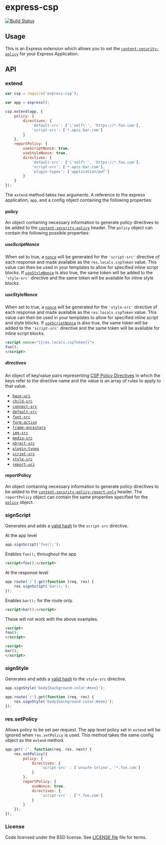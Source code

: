 express-csp
===========

[![Build Status][travis-badge]][travis]

Usage
-----

This is an Express extension which allows you to set the [`content-security-policy`](https://w3c.github.io/webappsec/specs/content-security-policy/) for your Express Application. 

API
---

### extend
```js
var csp = require('express-csp');

var app = express();

csp.extend(app, {
    policy: {
        directives: {
            'default-src': ['\'self\'', 'https://*.foo.com'],
            'script-src': ['*.apis.bar.com']
        }
    },
    reportPolicy: {
        useScriptNonce: true,
        useStyleNonce: true,
        directives: {
            'default-src': ['\'self\'', 'https://*.foo.com'],
            'script-src': ['*.apis.bar.com'],
            'plugin-types': ['application/pdf']
        }
    }
});
```

The `extend` method takes two arguments. A reference to the express application, `app`, and
a config object containing the following properties:


#### policy
An object containing necessary information to generate policy directives to be added to the [`content-security-policy`](http://w3c.github.io/webappsec/specs/content-security-policy/#content-security-policy-header-field) header. The `policy` object can contain the following possible properties:

##### useScriptNonce

When set to true, a [`nonce`](http://w3c.github.io/webappsec/specs/content-security-policy/#script-src-the-nonce-attribute) will be generated for the `'script-src'` directive of each response and made available as the `res.locals.cspToken` value. This value can then be used in your templates to allow for specified inline script blocks. If [`useStyleNonce`](#useStyleNonce) is also true, the same token will be added to the `'style-src'` directive and the same token will be available for inline style blocks.

##### useStyleNonce

When set to true, a [`nonce`](http://w3c.github.io/webappsec/specs/content-security-policy/#script-src-the-nonce-attribute) will be generated for the `'style-src'` directive of each response and made available as the `res.locals.cspToken` value. This value can then be used in your templates to allow for specified inline script and style blocks. If [`useScriptNonce`](#useScriptNonce) is also true, the same token will be added to the `'script-src'` directive and the same token will be available for inline script blocks.

```html
<script nonce="{{res.locals.cspToken}}">
foo();
</script>
```

##### directives 
An object of key/value pairs representing [CSP Policy Directives](http://w3c.github.io/webappsec/specs/content-security-policy/#directives) in which the keys refer to the directive
name and the value is an array of rules to apply to that value. 

- [`base-uri`](http://w3c.github.io/webappsec/specs/content-security-policy/#directive-base-uri)
- [`child-src`](http://w3c.github.io/webappsec/specs/content-security-policy/#directive-child-src)
- [`connect-src`](http://w3c.github.io/webappsec/specs/content-security-policy/#directive-connect-src)
- [`default-src`](http://w3c.github.io/webappsec/specs/content-security-policy/#directive-default-src)
- [`font-src`](http://w3c.github.io/webappsec/specs/content-security-policy/#directive-font-src)
- [`form-action`](http://w3c.github.io/webappsec/specs/content-security-policy/#directive-form-action)
- [`frame-ancestors`](http://w3c.github.io/webappsec/specs/content-security-policy/#directive-frame-ancestors)
- [`img-src`](http://w3c.github.io/webappsec/specs/content-security-policy/#directive-img-src)
- [`media-src`](http://w3c.github.io/webappsec/specs/content-security-policy/#directive-media-src)
- [`object-src`](http://w3c.github.io/webappsec/specs/content-security-policy/#directive-object-src)
- [`plugin-types`](http://w3c.github.io/webappsec/specs/content-security-policy/#directive-plugin-types)
- [`script-src`](http://w3c.github.io/webappsec/specs/content-security-policy/#directive-script-src)
- [`style-src`](http://w3c.github.io/webappsec/specs/content-security-policy/#directive-style-src)
- [`report-uri`](http://w3c.github.io/webappsec/specs/content-security-policy/#directive-report-uri)


#### reportPolicy
An object containing necessary information to generate policy directives to be added to the [`content-security-policy-report-only`](http://w3c.github.io/webappsec/specs/content-security-policy/#content-security-policy-report-only-header-field) header. The `reportPolicy` object can contain the same properties specified for the [`policy`](#policy) object.


### signScript

Generates and adds a [valid hash](http://w3c.github.io/webappsec/specs/content-security-policy/#source-list-valid-hashes) to the `script-src` directive. 

At the app level
```js
app.signScript('foo();');
```

Enables `foo();` throughout the app
```html
<script>foo();</script>
```
At the response level
```js
app.route('/').get(function (req, res) {
    res.signScript('bar();');
});
```
Enables `bar();` for the route only.
```html
<script>bar();</script>
```

These will not work with the above examples.
```html
<script>
foo();
</script>

<script>
bar();
</script>
```

### signStyle

Generates and adds a [valid hash](http://w3c.github.io/webappsec/specs/content-security-policy/#source-list-valid-hashes) to the `style-src` directive. 

```js
app.signStyle('body{background-color:#eee}');
```

```js
app.route('/').get(function (req, res) {
    res.signStyle('body{background-color:#eee}');
});
```

### res.setPolicy
Allows policy to be set per request. The app level policy set in `extend` will be ignored when `res.setPolicy` is used. This method takes the same config object as the `extend` method.

```js
app.get('/', function(req, res, next) {
    res.setPolicy({
        policy: {
            directives: {
                'script-src' : ['unsafe-inline', '*.foo.com']
            }
        },
        reportPolicy: {
            useNonce: true,
            directives: {
                'script-src' : ['*.foo.com']
            }
        }
    });
});
```
### License

Code licensed under the BSD license. See [LICENSE file][] file for terms.

[LICENSE file]: https://github.com/yahoo/express-csp/blob/master/LICENSE
[travis]: https://travis-ci.org/yahoo/express-csp
[travis-badge]: http://img.shields.io/travis/yahoo/express-csp.svg?style=flat-square
